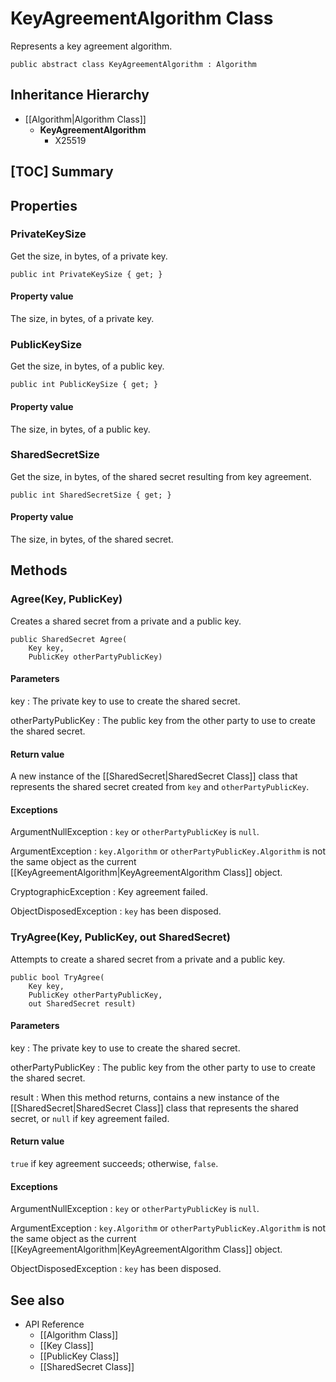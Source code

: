 # KeyAgreementAlgorithm Class

Represents a key agreement algorithm.

    public abstract class KeyAgreementAlgorithm : Algorithm


## Inheritance Hierarchy

* [[Algorithm|Algorithm Class]]
    * **KeyAgreementAlgorithm**
        * X25519


## [TOC] Summary


## Properties


### PrivateKeySize

Get the size, in bytes, of a private key.

    public int PrivateKeySize { get; }

#### Property value

The size, in bytes, of a private key.


### PublicKeySize

Get the size, in bytes, of a public key.

    public int PublicKeySize { get; }

#### Property value

The size, in bytes, of a public key.


### SharedSecretSize

Get the size, in bytes, of the shared secret resulting from key agreement.

    public int SharedSecretSize { get; }

#### Property value

The size, in bytes, of the shared secret.


## Methods


### Agree(Key, PublicKey)

Creates a shared secret from a private and a public key.

    public SharedSecret Agree(
        Key key,
        PublicKey otherPartyPublicKey)

#### Parameters

key
: The private key to use to create the shared secret.

otherPartyPublicKey
: The public key from the other party to use to create the shared secret.

#### Return value

A new instance of the [[SharedSecret|SharedSecret Class]] class that represents
the shared secret created from `key` and `otherPartyPublicKey`.

#### Exceptions

ArgumentNullException
: `key` or `otherPartyPublicKey` is `null`.

ArgumentException
: `key.Algorithm` or `otherPartyPublicKey.Algorithm` is not the same object as
    the current [[KeyAgreementAlgorithm|KeyAgreementAlgorithm Class]] object.

CryptographicException
: Key agreement failed.

ObjectDisposedException
: `key` has been disposed.


### TryAgree(Key, PublicKey, out SharedSecret)

Attempts to create a shared secret from a private and a public key.

    public bool TryAgree(
        Key key,
        PublicKey otherPartyPublicKey,
        out SharedSecret result)

#### Parameters

key
: The private key to use to create the shared secret.

otherPartyPublicKey
: The public key from the other party to use to create the shared secret.

result
: When this method returns, contains a new instance of the
    [[SharedSecret|SharedSecret Class]] class that represents the shared
    secret, or `null` if key agreement failed.

#### Return value

`true` if key agreement succeeds; otherwise, `false`.

#### Exceptions

ArgumentNullException
: `key` or `otherPartyPublicKey` is `null`.

ArgumentException
: `key.Algorithm` or `otherPartyPublicKey.Algorithm` is not the same object as
    the current [[KeyAgreementAlgorithm|KeyAgreementAlgorithm Class]] object.

ObjectDisposedException
: `key` has been disposed.


## See also

* API Reference
    * [[Algorithm Class]]
    * [[Key Class]]
    * [[PublicKey Class]]
    * [[SharedSecret Class]]

